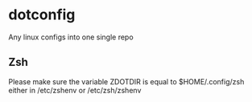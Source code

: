 # dotconfig
Any linux configs into one single repo
## Zsh
Please make sure the variable ZDOTDIR is equal to $HOME/.config/zsh either in /etc/zshenv or /etc/zsh/zshenv
